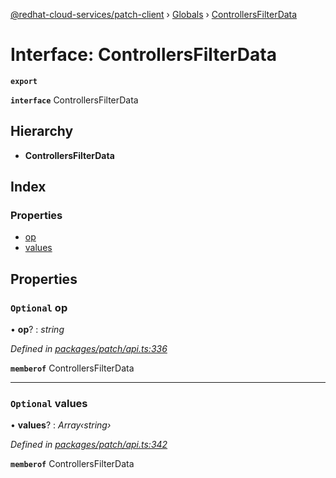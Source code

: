 [@redhat-cloud-services/patch-client](../README.md) › [Globals](../globals.md) › [ControllersFilterData](controllersfilterdata.md)

# Interface: ControllersFilterData

**`export`** 

**`interface`** ControllersFilterData

## Hierarchy

* **ControllersFilterData**

## Index

### Properties

* [op](controllersfilterdata.md#optional-op)
* [values](controllersfilterdata.md#optional-values)

## Properties

### `Optional` op

• **op**? : *string*

*Defined in [packages/patch/api.ts:336](https://github.com/RedHatInsights/javascript-clients/blob/d9dc4c9/packages/patch/api.ts#L336)*

**`memberof`** ControllersFilterData

___

### `Optional` values

• **values**? : *Array‹string›*

*Defined in [packages/patch/api.ts:342](https://github.com/RedHatInsights/javascript-clients/blob/d9dc4c9/packages/patch/api.ts#L342)*

**`memberof`** ControllersFilterData
